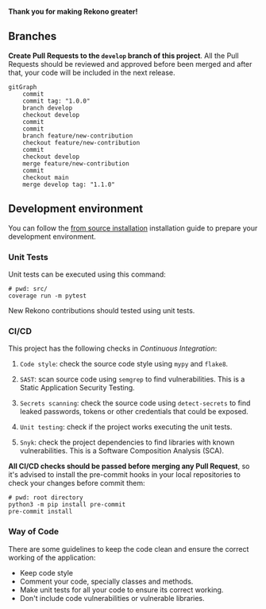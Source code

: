 **Thank you for making Rekono greater!**


## Branches

**Create Pull Requests to the `develop` branch of this project**. All the Pull Requests should be reviewed and approved before been merged and after that, your code will be included in the next release.

```mermaid
gitGraph
    commit
    commit tag: "1.0.0"
    branch develop
    checkout develop
    commit
    commit
    branch feature/new-contribution
    checkout feature/new-contribution
    commit
    checkout develop
    merge feature/new-contribution
    commit
    checkout main
    merge develop tag: "1.1.0"
```



## Development environment

You can follow the [from source installation](https://github.com/pablosnt/rekono-cli#from-source) installation guide to prepare your development environment.


### Unit Tests

Unit tests can be executed using this command:

```
# pwd: src/
coverage run -m pytest
```

New Rekono contributions should tested using unit tests.


### CI/CD

This project has the following checks in _Continuous Integration_:

1. `Code style`: check the source code style using `mypy` and `flake8`.

2. `SAST`: scan source code using `semgrep` to find vulnerabilities. This is a Static Application Security Testing.

3. `Secrets scanning`: check the source code using `detect-secrets` to find leaked passwords, tokens or other credentials that could be exposed.

4. `Unit testing`: check if the project works executing the unit tests.

5. `Snyk`: check the project dependencies to find libraries with known vulnerabilities. This is a Software Composition Analysis (SCA).

**All CI/CD checks should be passed before merging any Pull Request**, so it's advised to install the pre-commit hooks in your local repositories to check your changes before commit them:

```
# pwd: root directory
python3 -m pip install pre-commit
pre-commit install
```


### Way of Code

There are some guidelines to keep the code clean and ensure the correct working of the application:

- Keep code style
- Comment your code, specially classes and methods.
- Make unit tests for all your code to ensure its correct working.
- Don't include code vulnerabilities or vulnerable libraries.
